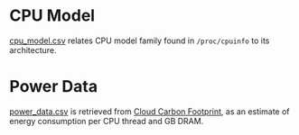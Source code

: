 # CPU Model
[cpu_model.csv](./cpu_model.csv) relates CPU model family found in `/proc/cpuinfo` to its architecture. 

# Power Data
[power_data.csv](./power_data.csv) is retrieved from [Cloud Carbon Footprint](https://github.com/cloud-carbon-footprint/cloud-carbon-coefficients), as an estimate of energy consumption per CPU thread and GB DRAM.
